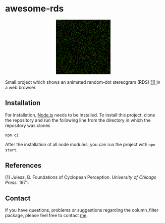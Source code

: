 # awesome-rds

<p align="center">
  <img src="https://github.com/haenelt/awesome-rds/blob/main/img/example.png?raw=true" width=35% height=35% alt="Illustration of RDS"/>
</p>

Small project which shows an animated random-dot stereogram (RDS) [[1] ](#1)in a web browser. 

## Installation

For installation, [Node.js](https://nodejs.org/en/) needs to be installed. To install this project, clone the repository and run the following line from the directory in which the repository was clones

```bash
npm ci
```

After the installation of all node modules, you can run the project with `npm start`.

## References

<a id="1">[1]</a> Julesz, B. Foundations of Cyclopean Perception. *University of Chicago Press.* 1971.

## Contact

If you have questions, problems or suggestions regarding the column_filter package, please feel free to contact [me](mailto:daniel.haenelt@gmail.com).
